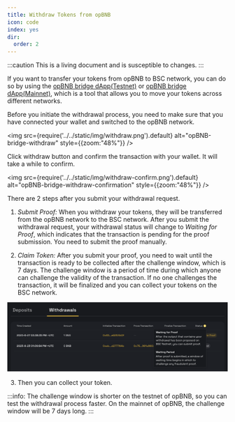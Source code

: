 ```yaml
---
title: Withdraw Tokens from opBNB
icon: code
index: yes
dir:
  order: 2
---
```


:::caution 
This is a living document and is susceptible to changes. 
:::

If you want to transfer your tokens from opBNB to BSC network, you can do so by using the [opBNB bridge dApp(Testnet)](https://opbnb-testnet-bridge.bnbchain.org/) or [opBNB bridge dApp(Mainnet)](https://opbnb-mainnet-bridge.bnbchain.org/), which is a tool that allows you to move your tokens across different networks.

Before you initiate the withdrawal process, you need to make sure that you have connected your wallet and switched to the opBNB network.

<img
  src={require('../../static/img/withdraw.png').default}
  alt="opBNB-bridge-withdraw"
  style={{zoom:"48%"}}
/>

Click withdraw button and confirm the transaction with your wallet. It will take a while to confirm.

<img
  src={require('../../static/img/withdraw-confirm.png').default}
  alt="opBNB-bridge-withdraw-confirmation"
  style={{zoom:"48%"}}
/>

There are 2 steps after you submit your withdrawal request. 

1. *Submit Proof:* When you withdraw your tokens, they will be transferred from the opBNB network to the BSC network. After you submit the withdrawal request, your withdrawal status will change to *Waiting for Proof*, which indicates that the transaction is pending for the proof submission. You need to submit the proof manually.

2. *Claim Token:* After you submit your proof, you need to wait until the transaction is ready to be collected after the challenge window, which is 7 days. The challenge window is a period of time during which anyone can challenge the validity of the transaction. If no one challenges the transaction, it will be finalized and you can collect your tokens on the BSC network.

![withdraw-status](../../static/img/withdraw-status.png)

3. Then you can collect your token. 

:::info:
The challenge window is shorter on the testnet of opBNB, so you can test the withdrawal process faster. On the mainnet of opBNB, the challenge window will be 7 days long.
:::

<!-- ## What is the withdrawal confirmation time?

The withdrawal confirmation time is XXX . -->